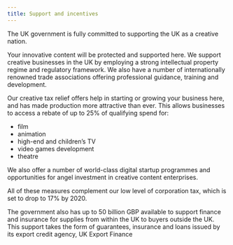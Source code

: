 ```yaml
---
title: Support and incentives
---
```

The UK government is fully committed to supporting the UK as a creative nation.

Your innovative content will be protected and supported here. We support creative businesses in the UK by employing a strong intellectual property regime and regulatory framework.  We also have a number of internationally renowned trade associations offering professional guidance, training and development.

Our creative tax relief offers help in starting  or growing  your business here,  and has made production more attractive than ever.  This allows businesses to access a rebate of up to 25% of qualifying spend for:
- film
- animation
- high-end and children’s TV
- video games development
- theatre 

We also offer a number of world-class digital startup programmes and opportunities for angel investment in creative content enterprises.

All of these measures complement our low level of corporation tax, which is set to drop to 17% by 2020.

The government also has up to 50 billion GBP available to support finance and insurance for   supplies from within the UK to buyers outside the UK. This support takes the form of guarantees, insurance and loans issued by its export credit agency, UK Export Finance
